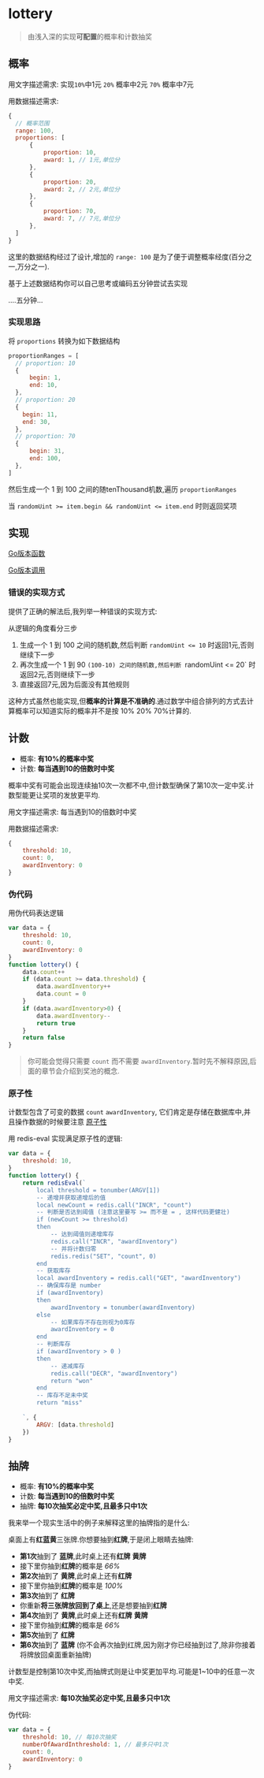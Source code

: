 # lottery

> 由浅入深的实现**可配置**的概率和计数抽奖


## 概率

用文字描述需求: 实现`10%`中1元 `20%` 概率中2元 `70%` 概率中7元

用数据描述需求:

```js
{
  // 概率范围
  range: 100,
  proportions: [
      {
          proportion: 10,
          award: 1, // 1元,单位分
      },
      {
          proportion: 20,
          award: 2, // 2元,单位分
      },
      {
          proportion: 70,
          award: 7, // 7元,单位分
      },
  ]
}
```

这里的数据结构经过了设计,增加的 `range: 100` 是为了便于调整概率经度(百分之一,万分之一).


基于上述数据结构你可以自己思考或编码五分钟尝试去实现

....五分钟...

### 实现思路

将 `proportions` 转换为如下数据结构

```js
proportionRanges = [
  // proportion: 10
  {
      begin: 1, 
      end: 10,
  },
  // proportion: 20
  {
    begin: 11,
    end: 30,
  },
  // proportion: 70
  {
      begin: 31,
      end: 100,
  },
]
```

然后生成一个 1 到 100 之间的随tenThousand机数,遍历 `proportionRanges`

当 `randomUint >= item.begin && randomUint <= item.end` 时则返回奖项

## 实现

[Go版本函数](./probability.go?blob)

[Go版本调用](./probability_test.go?blob)

### 错误的实现方式

提供了正确的解法后,我列举一种错误的实现方式:

从逻辑的角度看分三步

1. 生成一个 1 到 100 之间的随机数,然后判断 `randomUint <= 10` 时返回1元,否则继续下一步
2. 再次生成一个 1 到 90 `(100-10) 之间的随机数,然后判断 `randomUint <= 20` 时返回2元,否则继续下一步
3. 直接返回7元,因为后面没有其他规则

这种方式虽然也能实现,但**概率的计算是不准确的**.通过数学中组合排列的方式去计算概率可以知道实际的概率并不是按 10% 20% 70%计算的.

## 计数

- 概率: **有10%的概率中奖**
- 计数: **每当遇到10的倍数时中奖** 

概率中奖有可能会出现连续抽10次一次都不中,但计数型确保了第10次一定中奖.计数型能更让奖项的发放更平均.

用文字描述需求: 每当遇到10的倍数时中奖

用数据描述需求:

```js
{
    threshold: 10,
    count: 0,
    awardInventory: 0
}
```
### 伪代码 

用伪代码表达逻辑

```js
var data = {
    threshold: 10,
    count: 0,
    awardInventory: 0
}
function lottery() {
    data.count++
    if (data.count >= data.threshold) {
        data.awardInventory++
        data.count = 0 
    }
    if (data.awardInventory>0) {
        data.awardInventory--
        return true
    }
    return false
}
```

> 你可能会觉得只需要 `count` 而不需要 `awardInventory`.暂时先不解释原因,后面的章节会介绍到奖池的概念.

### 原子性

计数型包含了可变的数据 `count` `awardInventory`, 它们肯定是存储在数据库中,并且操作数据的时候要注意 [原子性](https://be.nimo.run/theory/atomicity)

用 redis-eval 实现满足原子性的逻辑:

```js
var data = {
    threshold: 10,
}
function lottery() {
    return redisEval(`
        local threshold = tonumber(ARGV[1])
        -- 递增并获取递增后的值
        local newCount = redis.call("INCR", "count")
        -- 判断是否达到阈值 (注意这里要写 >= 而不是 = , 这样代码更健壮)
        if (newCount >= threshold)
        then
            -- 达到阈值则递增库存
            redis.call("INCR", "awardInventory")
            -- 并将计数归零
            redis.redis("SET", "count", 0)
        end
        -- 获取库存
        local awardInventory = redis.call("GET", "awardInventory")
        -- 确保库存是 number
        if (awardInventory)
        then
            awardInventory = tonumber(awardInventory)
        else
            -- 如果库存不存在则视为0库存
            awardInventory = 0
        end
        -- 判断库存
        if (awardInventory > 0 )
        then
            -- 递减库存
            redis.call("DECR", "awardInventory")
            return "won"
        end
        -- 库存不足未中奖
        return "miss"
        
    `, {
        ARGV: [data.threshold]
    })
}
```


## 抽牌


- 概率: **有10%的概率中奖**
- 计数: **每当遇到10的倍数时中奖**
- 抽牌: **每10次抽奖必定中奖,且最多只中1次**

我来举一个现实生活中的例子来解释这里的抽牌指的是什么:

桌面上有**红蓝黄**三张牌.你想要抽到**红牌**,于是闭上眼睛去抽牌:

- **第1次**抽到了 **蓝牌**,此时桌上还有**红牌** **黄牌** 
- 接下里你抽到**红牌**的概率是 *66%*
- **第2次**抽到了 **黄牌**,此时桌上还有**红牌**
- 接下里你抽到**红牌**的概率是 *100%*
- **第3次**抽到了 **红牌**
- 你重新**将三张牌放回到了桌上**,还是想要抽到**红牌**
- **第4次**抽到了 **黄牌**,此时桌上还有**红牌** **黄牌**
- 接下里你抽到**红牌**的概率是 *66%*
- **第5次**抽到了 **红牌**
- **第6次**抽到了 **蓝牌** (你不会再次抽到红牌,因为刚才你已经抽到过了,除非你接着将牌放回桌面重新抽牌)


计数型是控制第10次中奖,而抽牌式则是让中奖更加平均.可能是1~10中的任意一次中奖.


用文字描述需求: **每10次抽奖必定中奖,且最多只中1次**

伪代码:

```js
var data = {
    threshold: 10, // 每10次抽奖
    numberOfAwardInthreshold: 1, // 最多只中1次  
    count: 0,
    awardInventory: 0
}
```